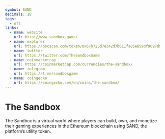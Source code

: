 ```yaml
---
symbol: SAND
decimals: 18
tags:
  - nft
links:
  - name: website
    url: http://www.sandbox.game/
  - name: explorer
    url: https://bscscan.com/token/0x67b725d7e342d7b611fa85e859df9697d9378b2e
  - name: twitter
    url: https://twitter.com/TheSandboxGame
  - name: coinmarketcap
    url: https://coinmarketcap.com/currencies/the-sandbox/
  - name: telegram
    url: https://t.me/sandboxgame
  - name: coingecko
    url: https://coingecko.com/en/coins/the-sandbox/
---
```


# The Sandbox

The Sandbox is a virtual world where players can build, own, and monetize their gaming experiences in the Ethereum blockchain using SAND, the platform’s utility token.
